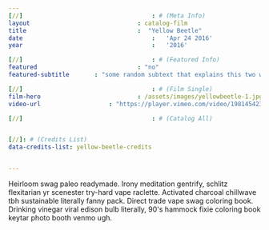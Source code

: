 ```yaml
---
[//]									: # (Meta Info)
layout 								: catalog-film
title 								:  "Yellow Beetle"
date 									:   'Apr 24 2016'
year 									:	'2016'

[//]									: # (Featured Info)
featured 							: "no"
featured-subtitle 		: "some random subtext that explains this two word title"

[//]									: # (Film Single)
film-hero 							: /assets/images/yellowbeetle-1.jpg
video-url 					: "https://player.vimeo.com/video/198145423?api=1"

[//]									: # (Catalog All)


[//]: # (Credits List)
data-credits-list: yellow-beetle-credits


---
```


<div class="catalog_video-text">
Heirloom swag paleo readymade. Irony meditation gentrify, schlitz flexitarian yr scenester try-hard vape raclette. Activated charcoal chillwave tbh sustainable literally fanny pack. Direct trade vape swag coloring book. Drinking vinegar viral edison bulb literally, 90's hammock fixie coloring book keytar photo booth venmo ugh.
</div>